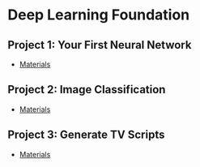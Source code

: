 # Deep Learning Foundation

## Project 1:  Your First Neural Network

* [Materials](https://github.com/udacity/deep-learning/tree/master/first-neural-network)

## Project 2: Image Classification

* [Materials](https://github.com/udacity/deep-learning/blob/master/image-classification)

## Project 3: Generate TV Scripts

* [Materials](https://github.com/udacity/deep-learning/tree/master/tv-script-generation)
